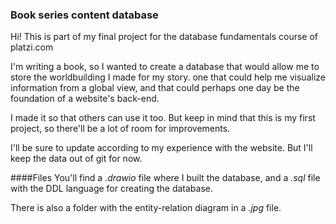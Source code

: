 ### Book series content database
Hi! This is part of my final project for the database fundamentals course of platzi.com

I'm writing a book, so I wanted to create a database that would allow me to store the worldbuilding I made for my story. one that could help me visualize information from a global view, and that could perhaps one day be the foundation of a website's back-end.

I made it so that others can use it too. But keep in mind that this is my first project, so there'll be a lot of room for improvements.

I'll be sure to update according to my experience with the website. But I'll keep the data out of git for now.

####Files
You'll find a *.drawio* file where I built the database, and a *.sql* file with the DDL language for creating the database.

There is also a folder with the entity-relation diagram in a *.jpg* file.